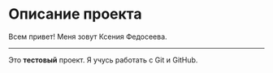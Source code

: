 # Описание проекта

Всем привет! Меня зовут Ксения Федосеева.

___

Это **тестовый** проект. Я учусь работать с Git и GitHub.